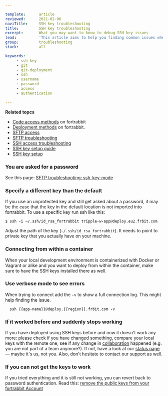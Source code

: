 ```yaml
---

template:      article
reviewed:      2021-02-06
naviTitle:     SSH key troubleshooting
title:         SSH key troubleshooting
excerpt:       What you may want to know to debug SSH key issues
lead:          'This article aims to help you finding common issues when trying to connect to fortrabbit deploy services using SSH key authentication.'
group:         troubleshooting
stack:         all

keywords:
     - ssh key
     - git
     - git-deployment
     - ssh
     - username
     - password
     - access
     - authentication

---
```



**Related topcs**

- [Code access methods](/access-methods) on fortrabbit
- [Deployment methods](/deployment-methods) on fortrabbit.
- [SFTP access](/sftp-uni)
- [SFTP troubleshooting](/sftp-troubleshooting)
- [SSH access troubleshooting](/ssh-troubleshooting)
- [SSH key setup guide](ssh-keys)
- [SSH key setup](ssh-keys)


### You are asked for a password

See this page: [SFTP troubleshooting: ssh-key-mode](sftp-troubleshooting#toc-option-2-strong-ssh-key-mode-strong-)

### Specify a different key than the default

If you use an unprotected key and still get asked about a password, it may be the case that the key in the default location is not imported into fortrabbit.
To use a specific key run ssh like this:

    $ ssh -i ~/.ssh/id_rsa_fortrabbit tripple-w-app@deploy.eu2.frbit.com

Adjust the path of the key (`~/.ssh/id_rsa_fortrabbit`). It needs to point to private key that you actually have on your machine.

### Connecting from within a container

When your local development environment is containerized with Docker or Vagrant or alike and you want to deploy from within the container, make sure to have the SSH keys installed there as well.

### Use verbose mode to see errors

When trying to connect add the `-v` to show a full connection log. This might help finding the issue.

```shell
  ssh {{app-name}}@deploy.{{region}}.frbit.com -v
```

### If it worked before and suddenly stops working

If you have deployed using SSH keys before and now it doesn't work any more: please check if you have changed something, compare your local keys with the remote one, see if any change in [collaboration](/collaboration) happened (e.g. you are not part of a team anymore?). If not, have a look at our [status page](https://status.fortrabbit.com) — maybe it's us, not you. Also, don't hesitate to contact our support as well.


### If you can not get the keys to work

If you tried everything and it is still not working, you can revert back to password authentication.
Read this: [remove the public keys from your fortrabbit Account](access-methods#toc-how-to-change-from-ssh-key-to-password-authentication)


<!--
not a troubleshooting topic.

### Local passphrases

You might have used a passphrase to protect your key. This has nothing to do with the fortrabbit Account or services. When a new key is generated, there is usually this prompt: `Enter passphrase for key`. You want to use whatever you said then.

To avoid typing this may times per day, you can use the `ssh-agent`. See this [help article on GitHub](https://help.github.com/en/github/authenticating-to-github/working-with-ssh-key-passphrases) to find out how.

-->

